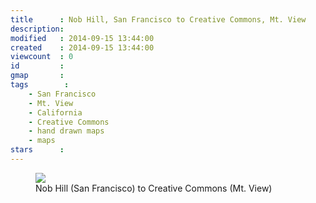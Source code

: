 ```yaml
---
title      : Nob Hill, San Francisco to Creative Commons, Mt. View
description: 
modified   : 2014-09-15 13:44:00
created    : 2014-09-15 13:44:00
viewcount  : 0
id         : 
gmap       : 
tags        :
    - San Francisco
    - Mt. View
    - California
    - Creative Commons
    - hand drawn maps
    - maps
stars      : 
---
```


<figure>
    <img src="img050.jpg">
    <figcaption>Nob Hill (San Francisco) to Creative Commons (Mt. View)</figcaption>
</figure>

